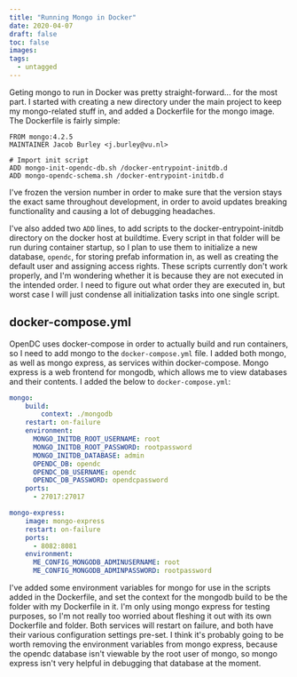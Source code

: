 ```yaml
---
title: "Running Mongo in Docker"
date: 2020-04-07
draft: false
toc: false
images:
tags:
  - untagged
---
```


Geting mongo to run in Docker was pretty straight-forward... for the most part. I started with creating a new directory under the main project to keep my mongo-related stuff in, and added a Dockerfile for the mongo image. The Dockerfile is fairly simple:
``` docker
FROM mongo:4.2.5
MAINTAINER Jacob Burley <j.burley@vu.nl>

# Import init script
ADD mongo-init-opendc-db.sh /docker-entrypoint-initdb.d
ADD mongo-opendc-schema.sh /docker-entrypoint-initdb.d
```

I've frozen the version number in order to make sure that the version stays the exact same throughout development, in order to avoid updates breaking functionality and causing a lot of debugging headaches.

I've also added two ```ADD``` lines, to add scripts to the docker-entrypoint-initdb directory on the docker host at buildtime. Every script in that folder will be run during container startup, so I plan to use them to initialize a new database, ```opendc```, for storing prefab information in, as well as creating the default user and assigning access rights. These scripts currently don't work properly, and I'm wondering whether it is because they are not executed in the intended order. I need to figure out what order they are executed in, but worst case I will just condense all initialization tasks into one single script.

## docker-compose.yml
OpenDC uses docker-compose in order to actually build and run containers, so I need to add mongo to the ```docker-compose.yml``` file.
I added both mongo, as well as mongo express, as services within docker-compose. Mongo express is a web frontend for mongodb, which allows me to view databases and their contents. I added the below to ```docker-compose.yml```:
``` yaml
mongo:
    build:
        context: ./mongodb
    restart: on-failure
    environment:
      MONGO_INITDB_ROOT_USERNAME: root
      MONGO_INITDB_ROOT_PASSWORD: rootpassword
      MONGO_INITDB_DATABASE: admin
      OPENDC_DB: opendc
      OPENDC_DB_USERNAME: opendc
      OPENDC_DB_PASSWORD: opendcpassword
    ports:
      - 27017:27017

mongo-express:
    image: mongo-express
    restart: on-failure
    ports:
      - 8082:8081
    environment:
      ME_CONFIG_MONGODB_ADMINUSERNAME: root
      ME_CONFIG_MONGODB_ADMINPASSWORD: rootpassword
```
I've added some environment variables for mongo for use in the scripts added in the Dockerfile, and set the context for the mongodb build to be the folder with my Dockerfile in it. I'm only using mongo express for testing purposes, so I'm not really too worried about fleshing it out with its own Dockerfile and folder. Both services will restart on failure, and both have their various configuration settings pre-set. 
I think it's probably going to be worth removing the environment variables from mongo express, because the opendc database isn't viewable by the root user of mongo, so mongo express isn't very helpful in debugging that database at the moment.